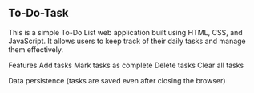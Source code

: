 ## To-Do-Task

This is a simple To-Do List web application built using HTML, CSS, and JavaScript. It allows users to keep track of their daily tasks and manage them effectively.

Features
Add tasks
Mark tasks as complete
Delete tasks
Clear all tasks

Data persistence (tasks are saved even after closing the browser)


